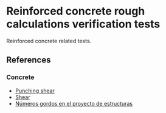 # Reinforced concrete rough calculations verification tests

Reinforced concrete related tests.

## References
### Concrete
- [Punching shear](https://www.concretecentre.com/Codes/Eurocode-2/Punching-Shear.aspx)
- [Shear](https://www.concretecentre.com/Codes/Eurocode-2/Shear.aspx)
- [Números gordos en el proyecto de estructuras](https://books.google.es/books?id=tf5-tgAACAAJ)
